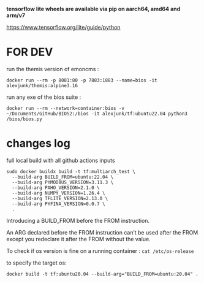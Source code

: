 **tensorflow lite wheels are available via pip on aarch64, amd64 and arm/v7**

https://www.tensorflow.org/lite/guide/python

# FOR DEV

run the themis version of emoncms :
```
docker run --rm -p 8081:80 -p 7883:1883 --name=bios -it alexjunk/themis:alpine3.16
```
run any exe of the bios suite :
```
docker run --rm --network=container:bios -v ~/Documents/GitHub/BIOS2:/bios -it alexjunk/tf:ubuntu22.04 python3 /bios/bios.py
```

# changes log

full local build with all github actions inputs

```
sudo docker buildx build -t tf:multiarch_test \
  --build-arg BUILD_FROM=ubuntu:22.04 \
  --build-arg PYMODBUS_VERSION=3.11.3 \
  --build-arg PAHO_VERSION=2.1.0 \
  --build-arg NUMPY_VERSION=1.26.4 \
  --build-arg TFLITE_VERSION=2.13.0 \
  --build-arg PYFINA_VERSION=0.0.7 \
  .
```

Introducing a BUILD_FROM before the FROM instruction.

An ARG declared before the FROM instruction can’t be used after the FROM except you redeclare it after the FROM without the value.

To check if os version is fine on a running container : `cat /etc/os-release`

to specify the target os:

```
docker build -t tf:ubuntu20.04 --build-arg="BUILD_FROM=ubuntu:20.04" .
```




